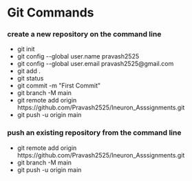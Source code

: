  
 # Git Commands
 ### create a new repository on the command line
 <div>
    <ul>
        <li>git init</li>
        <li>git config --global user.name pravash2525</li>
        <li>git config --global user.email pravash2525@gmail.com</li>
        <li>git add .</li>
        <li>git status</li>
        <li>git commit -m "First Commit"</li>
        <li>git branch -M main</li>
        <li>git remote add origin https://github.com/Pravash2525/Ineuron_Asssignments.git</li>
        <li>git push -u origin main</li>
    </ul> 
 </div>

 ### push an existing repository from the command line
 <div>
    <ul>
        <li>git remote add origin https://github.com/Pravash2525/Ineuron_Asssignments.git</li>
        <li>git branch -M main</li>
        <li>git push -u origin main</li>
    </ul> 
 </div>
